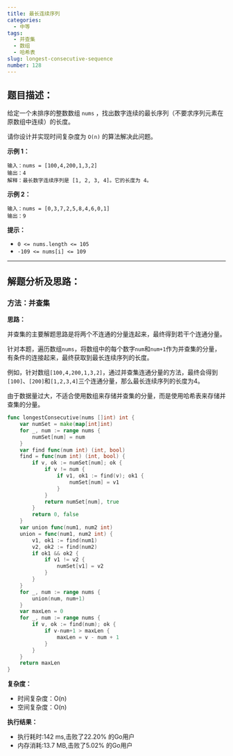 ```yaml
---
title: 最长连续序列
categories:
  - 中等
tags: 
  - 并查集
  - 数组
  - 哈希表
slug: longest-consecutive-sequence
number: 128
---
```


## 题目描述：

给定一个未排序的整数数组 `nums` ，找出数字连续的最长序列（不要求序列元素在原数组中连续）的长度。

请你设计并实现时间复杂度为 `O(n)` 的算法解决此问题。

**示例 1：**

```
输入：nums = [100,4,200,1,3,2]
输出：4
解释：最长数字连续序列是 [1, 2, 3, 4]。它的长度为 4。
```

**示例 2：**

```
输入：nums = [0,3,7,2,5,8,4,6,0,1]
输出：9

```

**提示：**

- `0 <= nums.length <= 105`
- `-109 <= nums[i] <= 109`

---
## 解题分析及思路：

### 方法：并查集

**思路：**

并查集的主要解题思路是将两个不连通的分量连起来，最终得到若干个连通分量。

针对本题，遍历数组`nums`，将数组中的每个数字`num`和`num+1`作为并查集的分量，有条件的连接起来，最终获取到最长连续序列的长度。

例如，针对数组`[100,4,200,1,3,2]`，通过并查集连通分量的方法，最终会得到`[100]`、`[200]`和`[1,2,3,4]`三个连通分量，那么最长连续序列的长度为4。

由于数据量过大，不适合使用数组来存储并查集的分量，而是使用哈希表来存储并查集的分量。

```go
func longestConsecutive(nums []int) int {
	var numSet = make(map[int]int)
	for _, num := range nums {
		numSet[num] = num
	}
	var find func(num int) (int, bool)
	find = func(num int) (int, bool) {
		if v, ok := numSet[num]; ok {
			if v != num {
				if v1, ok1 := find(v); ok1 {
					numSet[num] = v1
				}
			}
			return numSet[num], true
		}
		return 0, false
	}
	var union func(num1, num2 int)
	union = func(num1, num2 int) {
		v1, ok1 := find(num1)
		v2, ok2 := find(num2)
		if ok1 && ok2 {
			if v1 != v2 {
				numSet[v1] = v2
			}
		}
	}
	for _, num := range nums {
		union(num, num+1)
	}
	var maxLen = 0
	for _, num := range nums {
		if v, ok := find(num); ok {
			if v-num+1 > maxLen {
				maxLen = v - num + 1
			}
		}
	}
	return maxLen
}
```

**复杂度：**

- 时间复杂度：O(n)
- 空间复杂度：O(n)

**执行结果：**

- 执行耗时:142 ms,击败了22.20% 的Go用户
- 内存消耗:13.7 MB,击败了5.02% 的Go用户
